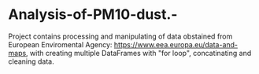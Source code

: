# Analysis-of-PM10-dust.-

Project contains processing and manipulating of data obstained from European Enviromental Agency: https://www.eea.europa.eu/data-and-maps, with creating multiple DataFrames with "for loop", concatinating and cleaning data.
